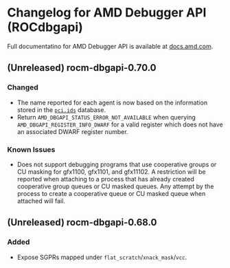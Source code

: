 # Changelog for AMD Debugger API (ROCdbgapi)

Full documentatino for AMD Debugger API is available at
[docs.amd.com](https://docs.amd.com/category/ROCDebugger%20API%20Guides).

## (Unreleased) rocm-dbgapi-0.70.0
### Changed
- The name reported for each agent is now based on the information stored
  in the [`pci.ids`](https://pci-ids.ucw.cz/) database.
- Return `AMD_DBGAPI_STATUS_ERROR_NOT_AVAILABLE` when querying
  `AMD_DBGAPI_REGISTER_INFO_DWARF` for a valid register which does not have
  an associated DWARF register number.

### Known Issues
- Does not support debugging programs that use cooperative groups or CU masking
  for gfx1100, gfx1101, and gfx11102.  A restriction will be reported when
  attaching to a process that has already created cooperative group queues or
  CU masked queues.  Any attempt by the process to create a cooperative queue
  or CU masked queue when attached will fail.

## (Unreleased) rocm-dbgapi-0.68.0
### Added
- Expose SGPRs mapped under `flat_scratch`/`xnack_mask`/`vcc`.
